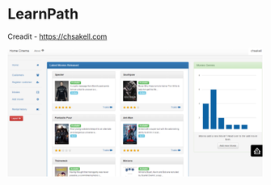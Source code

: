 # LearnPath
Creadit  - https://chsakell.com




![alt text](https://github.com/VimalKumarS/Angular-WebAPI2/blob/master/Chaskel.PNG "Logo Title Text 1")
